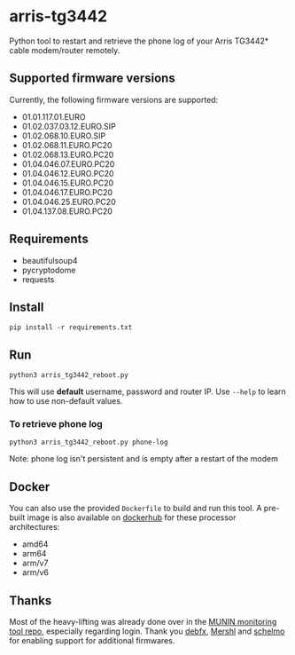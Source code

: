 # arris-tg3442

Python tool to restart and retrieve the phone log of your Arris TG3442* cable modem/router remotely.

## Supported firmware versions

Currently, the following firmware versions are supported:

* 01.01.117.01.EURO
* 01.02.037.03.12.EURO.SIP
* 01.02.068.10.EURO.SIP
* 01.02.068.11.EURO.PC20
* 01.02.068.13.EURO.PC20
* 01.04.046.07.EURO.PC20
* 01.04.046.12.EURO.PC20
* 01.04.046.15.EURO.PC20
* 01.04.046.17.EURO.PC20
* 01.04.046.25.EURO.PC20
* 01.04.137.08.EURO.PC20

## Requirements

* beautifulsoup4
* pycryptodome
* requests

## Install

`pip install -r requirements.txt`

## Run

`python3 arris_tg3442_reboot.py`

This will use **default** username, password and router IP.
Use `--help` to learn how to use non-default values.

### To retrieve phone log

`python3 arris_tg3442_reboot.py phone-log`

Note: phone log isn't persistent and is empty after a restart of the modem

## Docker

You can also use the provided `Dockerfile` to build and run this tool. A pre-built image is also available on [dockerhub](https://hub.docker.com/r/floriang89/arris-tg3442-reboot/tags) for these processor architectures:

* amd64
* arm64
* arm/v7
* arm/v6

## Thanks

Most of the heavy-lifting was already done over in the [MUNIN monitoring tool repo](https://github.com/munin-monitoring/contrib/blob/master/plugins/router/arris-tg3442), especially regarding login.
Thank you [debfx](https://github.com/debfx), [Mershl](https://github.com/Mershl) and [schelmo](https://github.com/schelmo) for enabling support for additional firmwares.
